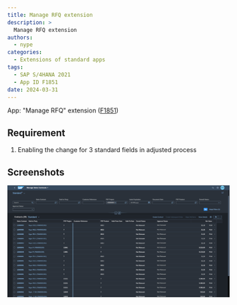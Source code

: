 ```yaml
---
title: Manage RFQ extension
description: >
  Manage RFQ extension
authors:
  - nype
categories:
  - Extensions of standard apps
tags:
  - SAP S/4HANA 2021
  - App ID F1851
date: 2024-03-31
---
```


<!-- more -->

App: "Manage RFQ" extension ([F1851]( https://fioriappslibrary.hana.ondemand.com/sap/fix/externalViewer/#/detail/Apps(%27F1851%27)/S23OP ))

## Requirement

1. Enabling the change for 3 standard fields in adjusted process

<!-- more -->

## Screenshots

[![Extended SAP Fiori app F1851 ](res/F1851.png)](res/F1851.png)